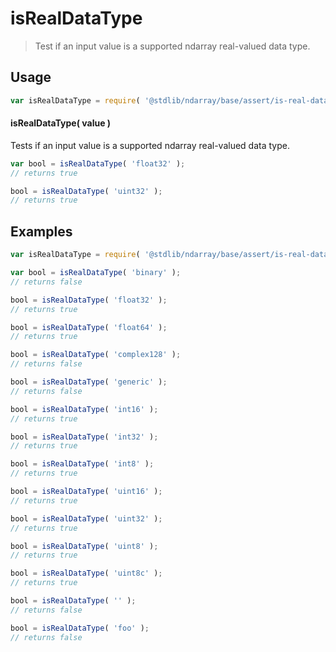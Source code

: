 <!--

@license Apache-2.0

Copyright (c) 2023 The Stdlib Authors.

Licensed under the Apache License, Version 2.0 (the "License");
you may not use this file except in compliance with the License.
You may obtain a copy of the License at

   http://www.apache.org/licenses/LICENSE-2.0

Unless required by applicable law or agreed to in writing, software
distributed under the License is distributed on an "AS IS" BASIS,
WITHOUT WARRANTIES OR CONDITIONS OF ANY KIND, either express or implied.
See the License for the specific language governing permissions and
limitations under the License.

-->

# isRealDataType

> Test if an input value is a supported ndarray real-valued data type.

<!-- Section to include introductory text. Make sure to keep an empty line after the intro `section` element and another before the `/section` close. -->

<section class="intro">

</section>

<!-- /.intro -->

<!-- Package usage documentation. -->

<section class="usage">

## Usage

```javascript
var isRealDataType = require( '@stdlib/ndarray/base/assert/is-real-data-type' );
```

#### isRealDataType( value )

Tests if an input value is a supported ndarray real-valued data type.

```javascript
var bool = isRealDataType( 'float32' );
// returns true

bool = isRealDataType( 'uint32' );
// returns true
```

</section>

<!-- /.usage -->

<!-- Package usage notes. Make sure to keep an empty line after the `section` element and another before the `/section` close. -->

<section class="notes">

</section>

<!-- /.notes -->

<!-- Package usage examples. -->

<section class="examples">

## Examples

<!-- eslint no-undef: "error" -->

```javascript
var isRealDataType = require( '@stdlib/ndarray/base/assert/is-real-data-type' );

var bool = isRealDataType( 'binary' );
// returns false

bool = isRealDataType( 'float32' );
// returns true

bool = isRealDataType( 'float64' );
// returns true

bool = isRealDataType( 'complex128' );
// returns false

bool = isRealDataType( 'generic' );
// returns false

bool = isRealDataType( 'int16' );
// returns true

bool = isRealDataType( 'int32' );
// returns true

bool = isRealDataType( 'int8' );
// returns true

bool = isRealDataType( 'uint16' );
// returns true

bool = isRealDataType( 'uint32' );
// returns true

bool = isRealDataType( 'uint8' );
// returns true

bool = isRealDataType( 'uint8c' );
// returns true

bool = isRealDataType( '' );
// returns false

bool = isRealDataType( 'foo' );
// returns false
```

</section>

<!-- /.examples -->

<!-- Section to include cited references. If references are included, add a horizontal rule *before* the section. Make sure to keep an empty line after the `section` element and another before the `/section` close. -->

<section class="references">

</section>

<!-- /.references -->

<!-- Section for related `stdlib` packages. Do not manually edit this section, as it is automatically populated. -->

<section class="related">

</section>

<!-- /.related -->

<!-- Section for all links. Make sure to keep an empty line after the `section` element and another before the `/section` close. -->

<section class="links">

</section>

<!-- /.links -->
